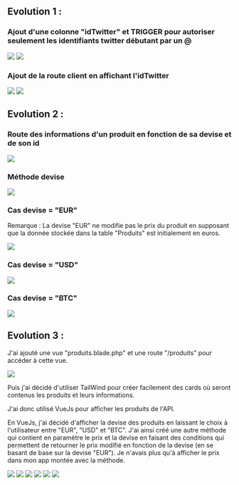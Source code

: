 Evolution 1 :
-------------

### Ajout d'une colonne "idTwitter" et TRIGGER pour autoriser seulement les identifiants twitter débutant par un @

![](https://i.ibb.co/fvv47vq/evo1-1.png) ![](https://i.ibb.co/MMVZ3Tk/evo1-2.png)

### Ajout de la route client en affichant l'idTwitter

![](https://i.ibb.co/ZNQzYwS/evo1-3.png) ![](https://i.ibb.co/zFmKk0j/evo1-4.png)

Evolution 2 :
-------------

### Route des informations d'un produit en fonction de sa devise et de son id

![](https://i.ibb.co/kQ79wry/evo2-1.png)

### Méthode devise

![](https://i.ibb.co/KDYN7D9/evo2-2.png)

### Cas devise = "EUR"

Remarque : La devise "EUR" ne modifie pas le prix du produit en supposant que la donnée stockée dans la table "Produits" est initialement en euros.

![](https://i.ibb.co/h1RvwC3/evo2-3.png)

### Cas devise = "USD"

![](https://i.ibb.co/TqcYPRQ/evo2-4.png)

### Cas devise = "BTC"

![](https://i.ibb.co/FKBY14s/evo2-5.png)

Evolution 3 :
-------------

J'ai ajouté une vue "produits.blade.php" et une route "/produits" pour accéder à cette vue.

![](https://i.ibb.co/FmNJpdW/evo3-1.png)

Puis j'ai décidé d'utiliser TailWind pour créer facilement des cards où seront contenus les produits et leurs informations.

J'ai donc utilisé VueJs pour afficher les produits de l'API.

En VueJs, j'ai décidé d'afficher la devise des produits en laissant le choix à l'utilisateur entre "EUR", "USD" et "BTC". J'ai ainsi créé une autre méthode qui contient en paramètre le prix et la devise en faisant des conditions qui permettent de retourner le prix modifié en fonction de la devise (en se basant de base sur la devise "EUR"). Je n'avais plus qu'à afficher le prix dans mon app montée avec la méthode.

![](https://i.ibb.co/syrWYWg/evo3-2.png) ![](https://i.ibb.co/WfywCPB/evo3-3.png) ![](https://i.ibb.co/n1SNgXR/evo3-4.png) ![](https://i.ibb.co/37qyHL6/evo3-5.png) ![](https://i.ibb.co/dKN10Xz/evo3-6.png) ![](https://i.ibb.co/6HpY7Zg/evo3-7.png)
